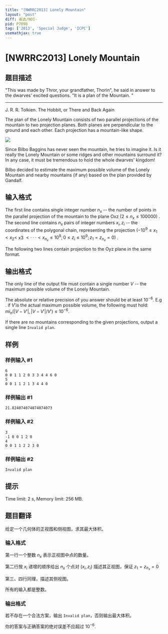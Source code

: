 ```yaml
---
title: "[NWRRC2013] Lonely Mountain"
layout: "post"
diff: 省选/NOI-
pid: P7090
tag: ['2013', 'Special Judge', 'ICPC']
usemathjax: true
---
```


# [NWRRC2013] Lonely Mountain
## 题目描述



"This was made by Thror, your grandfather, Thorin", he said in answer to the dwarves' excited questions. "It is a plan of the Mountain. "

---

J. R. R. Tolkien. The Hobbit, or There and Back Again

The plan of the Lonely Mountain consists of two parallel projections of the mountain to two projection planes. Both planes are perpendicular to the ground and each other. Each projection has a mountain-like shape.

![](https://www.acmicpc.net/upload/images2/lonely.png)

Since Bilbo Baggins has never seen the mountain, he tries to imagine it. Is it really the Lonely Mountain or some ridges and other mountains surround it? In any case, it must be tremendous to hold the whole dwarves' kingdom!

Bilbo decided to estimate the maximum possible volume of the Lonely Mountain and nearby mountains (if any) based on the plan provided by Gandalf.


## 输入格式



The first line contains single integer number $n_{x}$ -- the number of points in the parallel projection of the mountain to the plane Oxz $(2 \le n_{x} \le 100 000)$ . The second line contains $n_{x}$ pairs of integer numbers $x_{i}, z_{i}$ -- the coordinates of the polygonal chain, representing the projection $(−10^{9} \le x_{1} < x_{2} <$ x3 $< · · · < x_{n_{x}} \le 10^{9}; 0 \le z_{i} \le 10^{9}; z_{1} = z_{n_{x}} = 0)$ .

The following two lines contain projection to the Oyz plane in the same format.


## 输出格式



The only line of the output file must contain a single number $V$ -- the maximum possible volume of the Lonely Mountain.

The absolute or relative precision of you answer should be at least $10^{−6}.$ E.g . if $V′is$ the actual maximum possible volume, the following must hold: $mi_n(|V−V′|,|V−V′|/V′) \le 10^{−6}.$

If there are no mountains corresponding to the given projections, output a single line `Invalid plan`.


## 样例

### 样例输入 #1
```
6
0 0 1 1 2 0 3 3 4 4 6 0
5
0 0 1 1 2 1 3 4 4 0

```
### 样例输出 #1
```
21.824074074074074073

```
### 样例输入 #2
```
3
-1 0 0 1 2 0
4
0 0 1 1 2 2 3 0

```
### 样例输出 #2
```
Invalid plan

```
## 提示

Time limit: 2 s, Memory limit: 256 MB. 


## 题目翻译

给定一个几何体的正视图和侧视图，求其最大体积。

### 输入格式

第一行一个整数 $n_x$ 表示正视图中点的数量。

第二行按 $x_i$ 递增的顺序给出 $n_x$ 个点对 $(x_i,z_i)$ 描述其正视图，保证 $z_1=z_{n_x}=0$

第三、四行同理，描述其侧视图。

所有的输入都是整数。

### 输出格式

若不存在一个合法方案，输出 ```Invalid plan```，否则输出最大体积。

你的答案与正确答案的绝对误差不应超过 $10^{-6}$.
